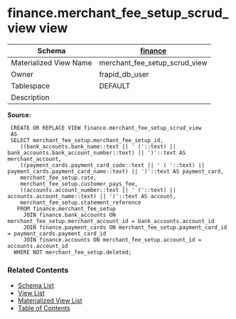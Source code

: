 # finance.merchant_fee_setup_scrud_view view

| Schema | [finance](../../schemas/finance.md) |
| ------ | ----------------------------------------------- |
| Materialized View Name | merchant_fee_setup_scrud_view |
| Owner | frapid_db_user |
| Tablespace | DEFAULT |
| Description |  |

**Source:**

```plpgsql
 CREATE OR REPLACE VIEW finance.merchant_fee_setup_scrud_view
 AS
 SELECT merchant_fee_setup.merchant_fee_setup_id,
    ((bank_accounts.bank_name::text || ' ('::text) || bank_accounts.bank_account_number::text) || ')'::text AS merchant_account,
    ((payment_cards.payment_card_code::text || ' ( '::text) || payment_cards.payment_card_name::text) || ')'::text AS payment_card,
    merchant_fee_setup.rate,
    merchant_fee_setup.customer_pays_fee,
    ((accounts.account_number::text || ' ('::text) || accounts.account_name::text) || ')'::text AS account,
    merchant_fee_setup.statement_reference
   FROM finance.merchant_fee_setup
     JOIN finance.bank_accounts ON merchant_fee_setup.merchant_account_id = bank_accounts.account_id
     JOIN finance.payment_cards ON merchant_fee_setup.payment_card_id = payment_cards.payment_card_id
     JOIN finance.accounts ON merchant_fee_setup.account_id = accounts.account_id
  WHERE NOT merchant_fee_setup.deleted;
```


### Related Contents
* [Schema List](../../schemas.md)
* [View List](../../views.md)
* [Materialized View List](../../materialized-views.md)
* [Table of Contents](../../README.md)

